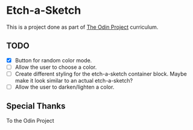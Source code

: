 # Etch-a-Sketch

This is a project done as part of [The Odin Project](https://theodinproject.com/) curriculum.

## TODO
- [x] Button for random color mode.
- [ ] Allow the user to choose a color.
- [ ] Create different styling for the etch-a-sketch container block. Maybe make it look similar to an actual etch-a-sketch?
- [ ] Allow the user to darken/lighten a color.

## Special Thanks

To the Odin Project
